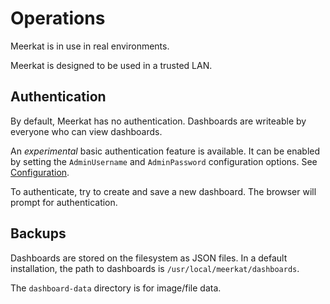 # Operations

Meerkat is in use in real environments.

Meerkat is designed to be used in a trusted LAN.

## Authentication

By default, Meerkat has no authentication.
Dashboards are writeable by everyone who can view dashboards.

An *experimental* basic authentication feature is available.
It can be enabled by setting the `AdminUsername` and `AdminPassword` configuration options.
See [Configuration](configuration).

To authenticate, try to create and save a new dashboard.
The browser will prompt for authentication.

## Backups

Dashboards are stored on the filesystem as JSON files.
In a default installation, the path to dashboards is `/usr/local/meerkat/dashboards`.

The `dashboard-data` directory is for image/file data.

